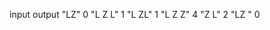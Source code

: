 input         output
 "LZ"           0
 "L Z L"        1
 "L    ZL"      1
 "L    Z Z"     4
 "Z  L"         2
 "LZ "          0
